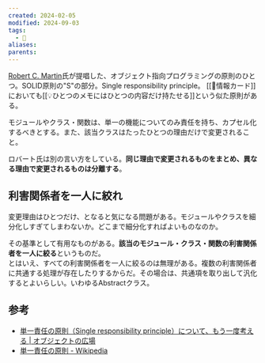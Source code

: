 ```yaml
---
created: 2024-02-05
modified: 2024-09-03
tags:
  - 📝
aliases: 
parents: 
---
```

[Robert C. Martin](https://en.wikipedia.org/wiki/Robert_C._Martin)氏が提唱した、オブジェクト指向プログラミングの原則のひとつ。SOLID原則の"S"の部分。Single responsibility principle。
[[📝情報カード]]においても[[💡ひとつのメモにはひとつの内容だけ持たせる]]という似た原則がある。

モジュールやクラス・関数は、単一の機能についてのみ責任を持ち、カプセル化するべきとする。また、該当クラスはたったひとつの理由だけで変更されること。

ロバート氏は別の言い方をしている。**同じ理由で変更されるものをまとめ、異なる理由で変更されるものは分離する**。

## 利害関係者を一人に絞れ
変更理由はひとつだけ、となると気になる問題がある。モジュールやクラスを細分化しすぎてしまわないか。どこまで細分化すればよいものなのか。

その基準として有用なものがある。**該当のモジュール・クラス・関数の利害関係者を一人に絞る**というものだ。  
とはいえ、すべての利害関係者を一人に絞るのは無理がある。複数の利害関係者に共通する処理が存在したりするからだ。その場合は、共通項を取り出して汎化するとよいらしい。いわゆるAbstractクラス。


## 参考
- [単一責任の原則（Single responsibility principle）について、もう一度考える | オブジェクトの広場](https://www.ogis-ri.co.jp/otc/hiroba/others/OOcolumn/single-responsibility-principle.html)
- [単一責任の原則 - Wikipedia](https://ja.wikipedia.org/wiki/%E5%8D%98%E4%B8%80%E8%B2%AC%E4%BB%BB%E3%81%AE%E5%8E%9F%E5%89%87)